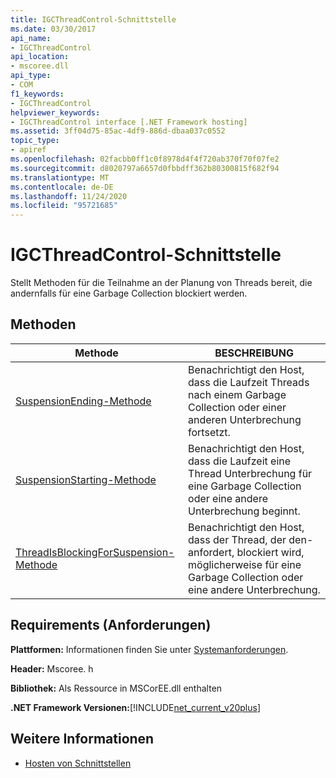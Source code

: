 ```yaml
---
title: IGCThreadControl-Schnittstelle
ms.date: 03/30/2017
api_name:
- IGCThreadControl
api_location:
- mscoree.dll
api_type:
- COM
f1_keywords:
- IGCThreadControl
helpviewer_keywords:
- IGCThreadControl interface [.NET Framework hosting]
ms.assetid: 3ff04d75-85ac-4df9-886d-dbaa037c0552
topic_type:
- apiref
ms.openlocfilehash: 02facbb0ff1c0f8978d4f4f720ab370f70f07fe2
ms.sourcegitcommit: d8020797a6657d0fbbdff362b80300815f682f94
ms.translationtype: MT
ms.contentlocale: de-DE
ms.lasthandoff: 11/24/2020
ms.locfileid: "95721685"
---
```

# <a name="igcthreadcontrol-interface"></a>IGCThreadControl-Schnittstelle

Stellt Methoden für die Teilnahme an der Planung von Threads bereit, die andernfalls für eine Garbage Collection blockiert werden.  
  
## <a name="methods"></a>Methoden  
  
|Methode|BESCHREIBUNG|  
|------------|-----------------|  
|[SuspensionEnding-Methode](igcthreadcontrol-suspensionending-method.md)|Benachrichtigt den Host, dass die Laufzeit Threads nach einem Garbage Collection oder einer anderen Unterbrechung fortsetzt.|  
|[SuspensionStarting-Methode](igcthreadcontrol-suspensionstarting-method.md)|Benachrichtigt den Host, dass die Laufzeit eine Thread Unterbrechung für eine Garbage Collection oder eine andere Unterbrechung beginnt.|  
|[ThreadIsBlockingForSuspension-Methode](igcthreadcontrol-threadisblockingforsuspension-method.md)|Benachrichtigt den Host, dass der Thread, der den-anfordert, blockiert wird, möglicherweise für eine Garbage Collection oder eine andere Unterbrechung.|  
  
## <a name="requirements"></a>Requirements (Anforderungen)  

 **Plattformen:** Informationen finden Sie unter [Systemanforderungen](../../get-started/system-requirements.md).  
  
 **Header:** Mscoree. h  
  
 **Bibliothek:** Als Ressource in MSCorEE.dll enthalten  
  
 **.NET Framework Versionen:**[!INCLUDE[net_current_v20plus](../../../../includes/net-current-v20plus-md.md)]  
  
## <a name="see-also"></a>Weitere Informationen

- [Hosten von Schnittstellen](hosting-interfaces.md)
